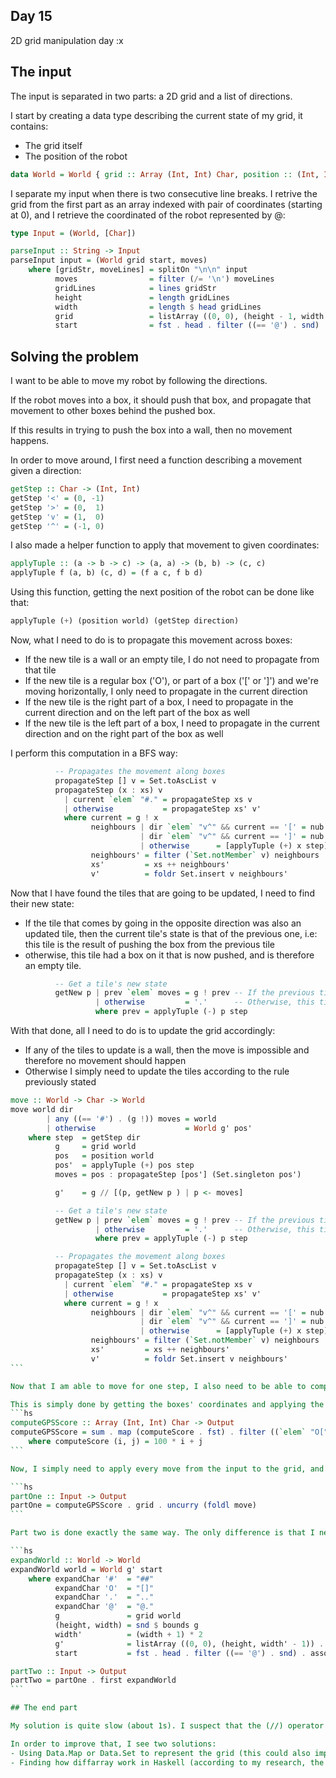 ## Day 15

2D grid manipulation day :x

## The input

The input is separated in two parts: a 2D grid and a list of directions.

I start by creating a data type describing the current state of my grid,
it contains:
- The grid itself
- The position of the robot

```hs
data World = World { grid :: Array (Int, Int) Char, position :: (Int, Int) } deriving Show
```

I separate my input when there is two consecutive line breaks. I retrive the grid
from the first part as an array indexed with pair of coordinates (starting at 0), and I retrieve the
coordinated of the robot represented by @:

```hs
type Input = (World, [Char])

parseInput :: String -> Input
parseInput input = (World grid start, moves)
    where [gridStr, moveLines] = splitOn "\n\n" input
          moves                = filter (/= '\n') moveLines
          gridLines            = lines gridStr
          height               = length gridLines
          width                = length $ head gridLines
          grid                 = listArray ((0, 0), (height - 1, width - 1)) $ filter (/= '\n') gridStr
          start                = fst . head . filter ((== '@') . snd) . assocs $ grid
```

## Solving the problem

I want to be able to move my robot by following the directions.

If the robot moves into a box, it should push that box, and propagate that movement to other boxes behind the pushed box.

If this results in trying to push the box into a wall, then no movement happens.

In order to move around, I first need a function describing a movement given a direction:

```hs
getStep :: Char -> (Int, Int)
getStep '<' = (0, -1)
getStep '>' = (0,  1)
getStep 'v' = (1,  0)
getStep '^' = (-1, 0)
```

I also made a helper function to apply that movement to given coordinates:
```hs
applyTuple :: (a -> b -> c) -> (a, a) -> (b, b) -> (c, c)
applyTuple f (a, b) (c, d) = (f a c, f b d)
```

Using this function, getting the next position of the robot can be done like that:
```hs
applyTuple (+) (position world) (getStep direction)
```

Now, what I need to do is to propagate this movement across boxes:

- If the new tile is a wall or an empty tile, I do not need to propagate from that tile
- If the new tile is a regular box ('O'), or part of a box ('[' or ']') and we're moving horizontally, I only need to propagate in the current direction
- If the new tile is the right part of a box, I need to propagate in the current direction and on the left part of the box as well
- If the new tile is the left part of a box, I need to propagate in the current direction and on the right part of the box as well

I perform this computation in a BFS way:
```hs
          -- Propagates the movement along boxes
          propagateStep [] v = Set.toAscList v
          propagateStep (x : xs) v
            | current `elem` "#." = propagateStep xs v
            | otherwise           = propagateStep xs' v'
            where current = g ! x
                  neighbours | dir `elem` "v^" && current == '[' = nub [applyTuple (+) x (0, 1), applyTuple (+) x step]
                             | dir `elem` "v^" && current == ']' = nub [applyTuple (-) x (0, 1), applyTuple (+) x step]
                             | otherwise      = [applyTuple (+) x step]
                  neighbours' = filter (`Set.notMember` v) neighbours
                  xs'         = xs ++ neighbours'
                  v'          = foldr Set.insert v neighbours'
```

Now that I have found the tiles that are going to be updated, I need to find their new state:
- If the tile that comes by going in the opposite direction was also an updated tile, then the current tile's state is that of the previous one, i.e: this tile is the result of pushing the box from the previous tile
- otherwise, this tile had a box on it that is now pushed, and is therefore an empty tile.
```hs
          -- Get a tile's new state
          getNew p | prev `elem` moves = g ! prev -- If the previous tile was moved, then this tile's new state is the previous tile's 
                   | otherwise         = '.'      -- Otherwise, this tile is now empty
                   where prev = applyTuple (-) p step
```

With that done, all I need to do is to update the grid accordingly:
- If any of the tiles to update is a wall, then the move is impossible and therefore no movement should happen
- Otherwise I simply need to update the tiles according to the rule previously stated

````hs
move :: World -> Char -> World
move world dir
        | any ((== '#') . (g !)) moves = world
        | otherwise                    = World g' pos'
    where step  = getStep dir
          g     = grid world
          pos   = position world
          pos'  = applyTuple (+) pos step
          moves = pos : propagateStep [pos'] (Set.singleton pos')

          g'    = g // [(p, getNew p ) | p <- moves]

          -- Get a tile's new state
          getNew p | prev `elem` moves = g ! prev -- If the previous tile was moved, then this tile's new state is the previous tile's 
                   | otherwise         = '.'      -- Otherwise, this tile is now empty
                   where prev = applyTuple (-) p step

          -- Propagates the movement along boxes
          propagateStep [] v = Set.toAscList v
          propagateStep (x : xs) v
            | current `elem` "#." = propagateStep xs v
            | otherwise           = propagateStep xs' v'
            where current = g ! x
                  neighbours | dir `elem` "v^" && current == '[' = nub [applyTuple (+) x (0, 1), applyTuple (+) x step]
                             | dir `elem` "v^" && current == ']' = nub [applyTuple (-) x (0, 1), applyTuple (+) x step]
                             | otherwise      = [applyTuple (+) x step]
                  neighbours' = filter (`Set.notMember` v) neighbours
                  xs'         = xs ++ neighbours'
                  v'          = foldr Set.insert v neighbours'
```

Now that I am able to move for one step, I also need to be able to compute the total gps score of a given grid.

This is simply done by getting the boxes' coordinates and applying the computational rule on these coordinates:
```hs
computeGPSScore :: Array (Int, Int) Char -> Output
computeGPSScore = sum . map (computeScore . fst) . filter ((`elem` "O[") . snd) . assocs
    where computeScore (i, j) = 100 * i + j
```

Now, I simply need to apply every move from the input to the grid, and then compute the score:

```hs
partOne :: Input -> Output
partOne = computeGPSScore . grid . uncurry (foldl move)
```

Part two is done exactly the same way. The only difference is that I need to expand the tiles first:

```hs
expandWorld :: World -> World
expandWorld world = World g' start
    where expandChar '#'  = "##"
          expandChar 'O'  = "[]"
          expandChar '.'  = ".."
          expandChar '@'  = "@."
          g               = grid world
          (height, width) = snd $ bounds g
          width'          = (width + 1) * 2
          g'              = listArray ((0, 0), (height, width' - 1)) . concatMap expandChar $ elems g
          start           = fst . head . filter ((== '@') . snd) . assocs $ g'

partTwo :: Input -> Output
partTwo = partOne . first expandWorld
```

## The end part

My solution is quite slow (about 1s). I suspect that the (//) operator is the reason for this, as it is O(n) where n is the size of the array (so the number of tiles in the grid).

In order to improve that, I see two solutions:
- Using Data.Map or Data.Set to represent the grid (this could also improve space complexity)
- Finding how diffarray work in Haskell (according to my research, the diffarray package provides an array type which has a linear complexity on the number of operations). This could be very nice to look up, as it would made for a technically purely functional approach while also being very nice to work with.
